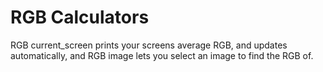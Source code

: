 # RGB Calculators

RGB current_screen prints your screens average RGB, and updates automatically, and
RGB image lets you select an image to find the RGB of.
